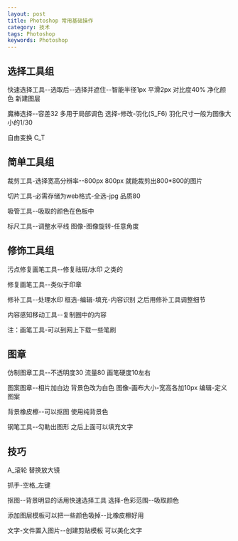 ```yaml
---
layout: post
title: Photoshop 常用基础操作
category: 技术
tags: Photoshop
keywords: Photoshop
---
```


## 选择工具组

快速选择工具--选取后--选择并遮住--智能半径1px 平滑2px 对比度40% 净化颜色 新建图层

魔棒选择--容差32 多用于局部调色  选择-修改-羽化(S_F6) 羽化尺寸一般为图像大小的1/30

自由变换 C_T

## 简单工具组

裁剪工具-选择宽高分辨率--800px 800px 就能裁剪出800*800的图片

切片工具-必需存储为web格式-全选-jpg 品质80

吸管工具--吸取的颜色在色板中

标尺工具--调整水平线 图像-图像旋转-任意角度


## 修饰工具组

污点修复画笔工具--修复祛斑/水印 之类的

修复画笔工具--类似于印章

修补工具--处理水印 框选-编辑-填充-内容识别 之后用修补工具调整细节

内容感知移动工具--复制圈中的内容

注：画笔工具-可以到网上下载一些笔刷

## 图章

仿制图章工具--不透明度30 流量80 画笔硬度10左右

图案图章--相片加白边 背景色改为白色  图像-画布大小-宽高各加10px 编辑-定义图案

背景橡皮檫--可以抠图 使用纯背景色

钢笔工具--勾勒出图形 之后上面可以填充文字

## 技巧

A_滚轮 替换放大镜

抓手-空格_左键

抠图--背景明显的话用快速选择工具
选择-色彩范围--吸取颜色 

添加图层模板可以把一些颜色吸掉--比橡皮檫好用

文字-文件置入图片--创建剪贴模板 可以美化文字